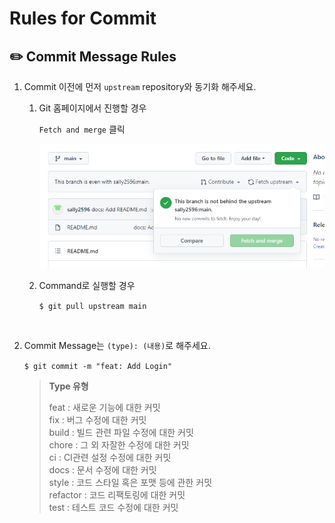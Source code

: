 # Rules for Commit

## ✏️ Commit Message Rules

1. Commit 이전에 먼저 `upstream` repository와 동기화 해주세요.

   1. Git 홈페이지에서 진행할 경우

      `Fetch and merge` 클릭

      ![fetchandmerge.png](fetchandmerge.png)

   2. Command로 실행할 경우

      `$ git pull upstream main`

<br>

2. Commit Message는 `(type): (내용)`로 해주세요.

   `$ git commit -m "feat: Add Login"`

   
   >**Type 유형**  
   >  
   >feat : 새로운 기능에 대한 커밋  
   >fix : 버그 수정에 대한 커밋  
   >build : 빌드 관련 파일 수정에 대한 커밋  
   >chore : 그 외 자잘한 수정에 대한 커밋  
   >ci : CI관련 설정 수정에 대한 커밋  
   >docs : 문서 수정에 대한 커밋  
   >style : 코드 스타일 혹은 포맷 등에 관한 커밋  
   >refactor : 코드 리팩토링에 대한 커밋  
   >test : 테스트 코드 수정에 대한 커밋  

